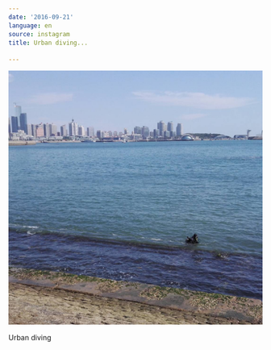 ```yaml
---
date: '2016-09-21'
language: en
source: instagram
title: Urban diving...

---
```


![](/uploads/instagram/201609/8178a155d54c3e58312ddeda95c6e2d8.jpg)

Urban diving
            